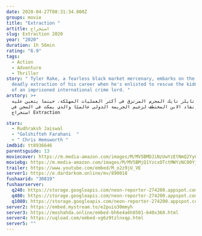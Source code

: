 ```yaml
---
date: 2020-04-27T08:31:34.000Z
groups: movie
title: "Extraction "
artitle: استخراج
slug: Extraction 2020
year: "2020"
duration: 1h 56min
rating: "6.9"
tags:
  - Action
  - Adventure
  - Thriller
story: " Tyler Rake, a fearless black market mercenary, embarks on the most
  deadly extraction of his career when he's enlisted to rescue the kidnapped son
  of an imprisoned international crime lord. "
arstory: >+
  يذهب تايلر تايك المجرم المرتزق في أكثر العمليات المهلكة، حينما يتعين عليه
  إنقاذ الابن المختطف لزعيم الجريمة الدولي عالميًا والذي يمكث في السجن في
  استخراج Extraction

stars:
  - Rudhraksh Jaiswal
  - "Golshifteh Farahani  "
  - " Chris Hemsworth "
imdbid: tt8936646
parentsguide: 13
moviecover: https://m.media-amazon.com/images/M/MV5BMDJiNzUwYzEtNmQ2Yy00NWE4LWEwNzctM2M0MjE0OGUxZTA3XkEyXkFqcGdeQXVyMTMxODk2OTU@._V1_UX182_CR0,0,182,268_AL_.jpg
moviebg: https://m.media-amazon.com/images/M/MV5BMjQ1YzcxOTctMWYzNC00YjU5LWFiOGMtZWI0MzRkMTBkNDhmXkEyXkFqcGdeQXVyMDM2NDM2MQ@@._V1_SY1000_SX1500_AL_.jpg
trailer: https://www.youtube.com/embed/M_o2z9jU_VE
server1: https://e.dardarkom.online/mv/890018
fushaarid: "30819"
fushaarserver:
  q240: https://storage.googleapis.com/neon-reporter-274200.appspot.com/fushaar/media/30819/30819-240p.mp4
  q480: https://storage.googleapis.com/neon-reporter-274200.appspot.com/fushaar/media/30819/30819-480p.mp4
  q1080: https://storage.googleapis.com/neon-reporter-274200.appspot.com/fushaar/media/30819/30819.mp4
server2: https://embed.mystream.to/e2puio30mmyh
server3: https://moshahda.online/embed-bh6e4a6h8501-640x360.html
server4: https://uqload.com/embed-vg6z9tzlnxqp.html
server5: ""
---
```

